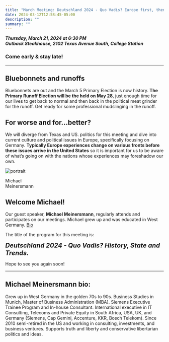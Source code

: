 ```yaml
---
title: "March Meeting: Deutschland 2024 - Quo Vadis? Europe first, then...?"
date: 2024-03-12T12:58:45-05:00
description: ""
summary: ""
---
```


**_Thursday, March 21, 2024 at 6:30 PM_**  
**_<strong><span class="hilite">Outback Steakhouse</span></strong>, 2102 Texas Avenue South, College Station_**

### Come early & stay late!

---

## Bluebonnets and runoffs

Bluebonnets are out and the March 5 Primary Election is now history. **The Primary Runoff Election will be the held on May 28**, just enough time for our lives to get back to normal and then back in the political meat grinder for the runoff. Get ready for some professional mudslinging in the runoff.  

## For worse and for...better?

We will diverge from Texas and US. politics for this meeting and dive into current culture and political issues in Europe, specifically focusing on Germany. **Typically Europe experiences change on various fronts before these issues arrive in the United States** so it is important for us to be aware of what’s going on with the nations whose experiences may foreshadow our own.  

<div class="align-right" style="width:20%;">
<img src="/img/michael-m.jpg" alt="portrait">  
<p>Michael Meinersmann</p>
</div>


## Welcome Michael!

Our guest speaker, **Michael Meinersmann**, regularly attends and participates on our meetings. Michael grew up and was educated in West Germany. <a href="#bio">Bio</a>  

The title of the program for this meeting is:  

<span class="hilite" style="font-style: italic;font-size: 20px; font-weight: bold;">Deutschland 2024 - Quo Vadis? History, State and Trends.</span>

Hope to see you again soon!

---

<a name="bio" id="bio"></a>

## Michael Meinersmann bio:

Grew up in West Germany in the golden 70s to 90s. Business Studies in Munich, Master of Business Administration (MBA). Siemens Executive Trainee Program and In-house Consultant. International executive in IT Consulting, Telecoms and Private Equity in South Africa, USA, UK, and Germany (Siemens, Cap Gemini, Accenture, KKR, Bosch Telekom). Since 2010 semi-retired in the US and working in consulting, investments, and business ventures. Supports truth and liberty and conservative libertarian politics and ideas.  
